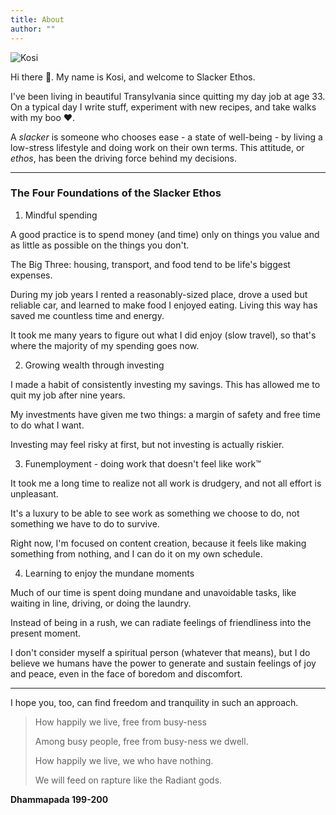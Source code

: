 ```yaml
---
title: About
author: ""
---
```


![Kosi](/profile.jpg)

Hi there &#x1F44B;. My name is Kosi, and welcome to Slacker Ethos. 

I've been living in beautiful Transylvania since quitting my day job at age 33. On a typical day I write stuff, experiment with new recipes, and take walks with my boo &#10084;.

A *slacker* is someone who chooses ease - a state of well-being - by living a low-stress lifestyle and doing work on their own terms. This attitude, or *ethos*, has been the driving force behind my decisions.

---

### The Four Foundations of the Slacker Ethos

1. Mindful spending

A good practice is to spend money (and time) only on things you value and as little as possible on the things you don't.

The Big Three: housing, transport, and food tend to be life's biggest expenses. 

During my job years I rented a reasonably-sized place, drove a used but reliable car, and learned to make food I enjoyed eating. Living this way has saved me countless time and energy.

It took me many years to figure out what I did enjoy (slow travel), so that's where the majority of my spending goes now.

2. Growing wealth through investing  

I made a habit of consistently investing my savings. This has allowed me to quit my job after nine years.

My investments have given me two things: a margin of safety and free time to do what I want.

Investing may feel risky at first, but not investing is actually riskier. 

3. Funemployment - doing work that doesn't feel like work&trade; 

It took me a long time to realize not all work is drudgery, and not all effort is unpleasant. 

It's a luxury to be able to see work as something we choose to do, not something we have to do to survive. 

Right now, I'm focused on content creation, because it feels like making something from nothing, and I can do it on my own schedule. 

4. Learning to enjoy the mundane moments 

Much of our time is spent doing mundane and unavoidable tasks, like waiting in line, driving, or doing the laundry. 

Instead of being in a rush, we can radiate feelings of friendliness into the present moment. 

I don't consider myself a spiritual person (whatever that means), but I do believe we humans have the power to generate and sustain feelings of joy and peace, even in the face of boredom and discomfort. 

---

I hope you, too, can find freedom and tranquility in such an approach. 

> How happily we live, free from busy-ness
>
> Among busy people, free from busy-ness we dwell.
>
> How happily we live, we who have nothing.
>
> We will feed on rapture like the Radiant gods.
>
**Dhammapada 199-200**